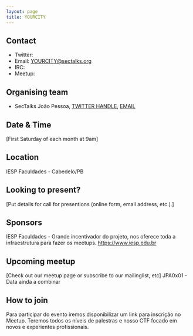 ```yaml
---
layout: page
title: YOURCITY
---
```

    
## Contact

* Twitter:
* Email: [YOURCITY@sectalks.org](mailto:YOURCITY@sectalks.org)
* IRC:
* Meetup:

## Organising team

* SecTalks João Pessoa, [TWITTER HANDLE](https://twitter.com/halencarjunior), [EMAIL](mailto:halencarjunior@protonmail.com)

## Date & Time

[First Saturday of each month at 9am]

## Location

IESP Faculdades - Cabedelo/PB

## Looking to present?

[Put details for call for presentions (online form, email address, etc.).]

## Sponsors

IESP Faculdades - Grande incentivador do projeto, nos oferece toda a infraestrutura para fazer os meetups.
https://www.iesp.edu.br

## Upcoming meetup

[Check out our meetup page or subscribe to our mailinglist, etc]
JPA0x01 - Data ainda a combinar

## How to join

Para participar do evento iremos disponibilizar um link para inscrição no Meetup.
Teremos todos os níveis de palestras e nosso CTF focado em novos e experientes profissionais.

